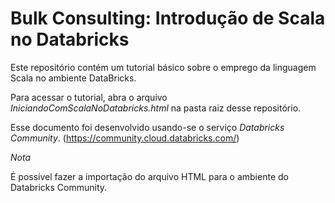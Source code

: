 # Bulk Consulting: Introdução de Scala no Databricks

Este repositório contém um tutorial básico sobre o emprego da linguagem Scala no ambiente DataBricks.

Para acessar o tutorial, abra o arquivo *IniciandoComScalaNoDatabricks.html* na pasta raiz desse repositório.

Esse documento foi desenvolvido usando-se o serviço *Databricks Community*. (https://community.cloud.databricks.com/)

*Nota*

É possível fazer a importação do arquivo HTML para o ambiente do Databricks Community.
